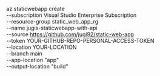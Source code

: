 az staticwebapp create \
    --subscription Visual Studio Enterprise Subscription \
    --resource-group static_web_app_rg \
    --name jugis-staticwebapp-with-api \
    --source https://github.com/jugi92/static-web-app \
    --token YOUR-GITHUB-REPO-PERSONAL-ACCESS-TOKEN \
    --location YOUR-LOCATION \
    --branch main \
    --app-location "app" \
    --output-location "build"